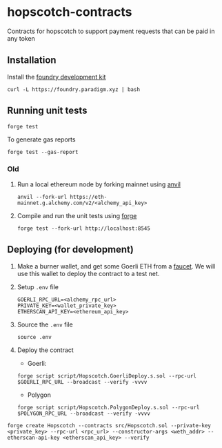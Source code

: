 # hopscotch-contracts

Contracts for hopscotch to support payment requests that can be paid in any token

## Installation

Install the [foundry development kit](https://github.com/foundry-rs/foundry)

```
curl -L https://foundry.paradigm.xyz | bash
```

## Running unit tests

```
forge test
```

To generate gas reports

```
forge test --gas-report
```

### Old

1. Run a local ethereum node by forking mainnet using [anvil](https://github.com/foundry-rs/foundry/tree/master/anvil)
    ```
    anvil --fork-url https://eth-mainnet.g.alchemy.com/v2/<alchemy_api_key>
    ```
2. Compile and run the unit tests using [forge](https://github.com/foundry-rs/foundry/tree/master/forge)
    ```
    forge test --fork-url http://localhost:8545
    ```

## Deploying (for development)

1. Make a burner wallet, and get some Goerli ETH from a [faucet](https://goerlifaucet.com). We will use this wallet to deploy the contract to a test net.

2. Setup `.env` file

    ```
    GOERLI_RPC_URL=<alchemy_rpc_url>
    PRIVATE_KEY=<wallet_private_key>
    ETHERSCAN_API_KEY=<ethereum_api_key>
    ```

3. Source the `.env` file

    ```
    source .env
    ```

4. Deploy the contract

    - Goerli:

    ```
    forge script script/Hopscotch.GoerliDeploy.s.sol --rpc-url $GOERLI_RPC_URL --broadcast --verify -vvvv
    ```

    - Polygon

    ```
    forge script script/Hopscotch.PolygonDeploy.s.sol --rpc-url $POLYGON_RPC_URL --broadcast --verify -vvvv
    ```

```
forge create Hopscotch --contracts src/Hopscotch.sol --private-key <private_key> --rpc-url <rpc_url> --constructor-args <weth_addr> --etherscan-api-key <etherscan_api_key> --verify
```
